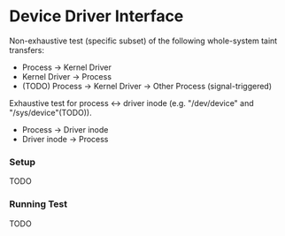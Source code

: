# Device Driver Interface

Non-exhaustive test (specific subset) of the following whole-system taint transfers:

* Process -> Kernel Driver
* Kernel Driver -> Process
* (TODO) Process -> Kernel Driver -> Other Process (signal-triggered)

Exhaustive test for process <-> driver inode (e.g. "/dev/device" and "/sys/device"(TODO)).

* Process -> Driver inode
* Driver inode -> Process

### Setup

TODO

### Running Test

TODO
